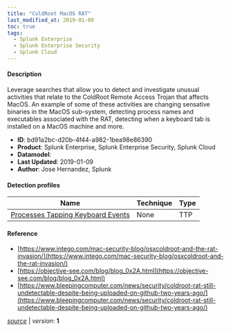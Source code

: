 ```yaml
---
title: "ColdRoot MacOS RAT"
last_modified_at: 2019-01-09
toc: true
tags:
  - Splunk Enterprise
  - Splunk Enterprise Security
  - Splunk Cloud
---
```


#### Description

Leverage searches that allow you to detect and investigate unusual activities that relate to the ColdRoot Remote Access Trojan that affects MacOS. An example of some of these activities are changing sensative binaries in the MacOS sub-system, detecting process names and executables associated with the RAT, detecting when a keyboard tab is installed on a MacOS machine and more.

- **ID**: bd91a2bc-d20b-4f44-a982-1bea98e86390
- **Product**: Splunk Enterprise, Splunk Enterprise Security, Splunk Cloud
- **Datamodel**: 
- **Last Updated**: 2019-01-09
- **Author**: Jose Hernandez, Splunk

#### Detection profiles

| Name        | Technique   | Type         |
| ----------- | ----------- |--------------|
| [Processes Tapping Keyboard Events](/endpoint/processes_tapping_keyboard_events/) | None | TTP |

#### Reference

* [https://www.intego.com/mac-security-blog/osxcoldroot-and-the-rat-invasion/](https://www.intego.com/mac-security-blog/osxcoldroot-and-the-rat-invasion/)
* [https://objective-see.com/blog/blog_0x2A.html](https://objective-see.com/blog/blog_0x2A.html)
* [https://www.bleepingcomputer.com/news/security/coldroot-rat-still-undetectable-despite-being-uploaded-on-github-two-years-ago/](https://www.bleepingcomputer.com/news/security/coldroot-rat-still-undetectable-despite-being-uploaded-on-github-two-years-ago/)



[*source*](https://github.com/splunk/security_content/tree/develop/stories/coldroot_macos_rat.yml) \| *version*: **1**